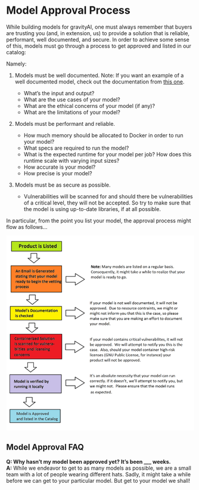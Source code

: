 # Model Approval Process

While building models for gravityAI, one must always remember that buyers are trusting you (and, in extension, us) to provide a solution that is reliable, performant, well documented, and secure.  In order to achieve some sense of this, models must go through a process to get approved and listed in our catalog:

Namely: 


1. Models must be well documented.
   Note: If you want an example of a well documented model, check out the documentation from <a href="https://www.gravity-ai.com/catalog/product/gpt-turbo" target="_blank">this one</a>.
    
    * What’s the input and output?
    * What are the use cases of your model?
    * What are the ethical concerns of your model (if any)?
    * What are the limitations of your model?   


2. Models must be performant and reliable.
    
    * How much memory should be allocated to Docker in order to run your model?
    * What specs are required to run the model?
    * What is the expected runtime for your model per job?  How does this runtime scale with varying input sizes?
    * How accurate is your model?
    * How precise is your model?


3. Models must be as secure as possible.
    
    * Vulnerabilities will be scanned for and should there be vulnerabilities of a critical level, they will not be accepted.  So try to make sure that the model is using up-to-date libraries, if at all possible.

In particular, from the point you list your model, the approval process might flow as follows… 

![Model Approval Process](./img/Model_Approval_Process.png)


## Model Approval FAQ

**Q: Why hasn’t my model been approved yet? It’s been ___ weeks.** <br/>
**A:** While we endeavor to get to as many models as possible, we are a small team with a lot of people wearing different hats. Sadly, it might take a while before we can get to your particular model.  But get to your model we shall!